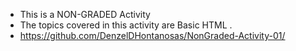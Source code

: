 - This is a NON-GRADED Activity
 - The topics covered in this activity are Basic HTML .
 - https://github.com/DenzelDHontanosas/NonGraded-Activity-01/
